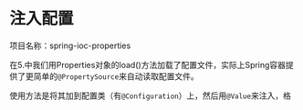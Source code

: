 # 注入配置

项目名称：spring-ioc-properties

​	在5.中我们用Properties对象的load()方法加载了配置文件，实际上Spring容器提供了更简单的`@PropertySource`来自动读取配置文件。

​	使用方法是将其加到配置类（有`@Configuration`）上，然后用`@Value`来注入，格